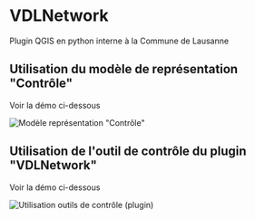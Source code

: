 # VDLNetwork
Plugin QGIS en python interne à la Commune de Lausanne

## Utilisation du modèle de représentation "Contrôle"

Voir la démo ci-dessous

![Modèle représentation "Contrôle"](./gifs/utilisation_model_control.gif)

## Utilisation de l'outil de contrôle du plugin "VDLNetwork"

Voir la démo ci-dessous


![Utilisation outils de contrôle (plugin)](./gifs/pluginVDLNetwok_control_tool.gif)
